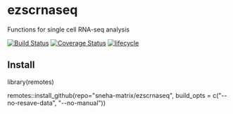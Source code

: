 # ezscrnaseq
Functions for single cell RNA-seq analysis

[![Build Status](https://travis-ci.org/sneha-matrix/ezscrnaseq.svg?branch=master)](https://travis-ci.org/jdreyf/ezscrnaseq)
[![Coverage Status](https://img.shields.io/codecov/c/github/sneha-matrix/ezscrnaseq/master.svg)](https://codecov.io/github/jdreyf/ezscrnaseq?branch=master)
[![lifecycle](https://img.shields.io/badge/lifecycle-experimental-orange.svg)](https://www.tidyverse.org/lifecycle/#experimental)

## Install
library(remotes)  

remotes::install_github(repo="sneha-matrix/ezscrnaseq", build_opts = c("--no-resave-data", "--no-manual"))
